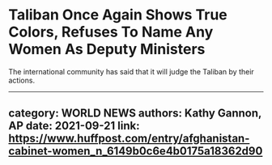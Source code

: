 # Taliban Once Again Shows True Colors, Refuses To Name Any Women As Deputy Ministers

The international community has said that it will judge the Taliban by their actions.

---
category: WORLD NEWS
authors: Kathy Gannon, AP
date: 2021-09-21
link: https://www.huffpost.com/entry/afghanistan-cabinet-women_n_6149b0c6e4b0175a18362d90
---
